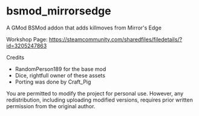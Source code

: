 # bsmod_mirrorsedge
 A GMod BSMod addon that adds killmoves from Mirror's Edge

 Workshop Page: https://steamcommunity.com/sharedfiles/filedetails/?id=3205247863

 Credits
  - RandomPerson189 for the base mod
  - Dice, rightfull owner of these assets
  - Porting was done by Craft_Pig

You are permitted to modify the project for personal use. However, any redistribution, including uploading modified versions, requires prior written permission from the original author.
